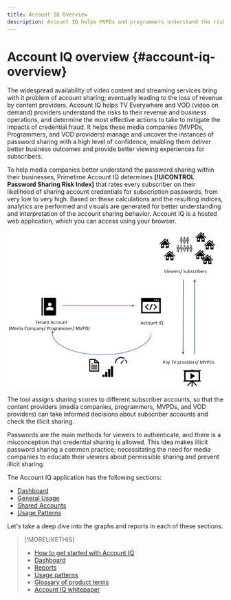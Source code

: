 ```yaml
---
title: Account IQ Overview
description: Account IQ helps MVPDs and programmers understand the risks to their revenue and business operations, and determine the most effective actions to take to mitigate the impacts of credential fraud. 
---
```


# Account IQ overview {#account-iq-overview}

The widespread availability of video content and streaming services bring with it problem of account sharing; eventually leading to the loss of revenue by content providers. Account IQ helps TV Everywhere and VOD (video on demand) providers understand the risks to their revenue and business operations, and determine the most effective actions to take to mitigate the impacts of credential fraud. It helps these media companies (MVPDs, Programmers, and VOD providers) manage and uncover the instances of password sharing with a high level of confidence, enabling them deliver better business outcomes and provide better viewing experiences for subscribers.

To help media companies better understand the password sharing within their businesses, Primetime Account IQ determines **[!UICONTROL Password Sharing Risk Index]** that rates every subscriber on their likelihood of sharing account credentials for subscription passwords, from very low to very high. Based on these calculations and the resulting indices, analytics are performed and visuals are generated for better understanding and interpretation of the account sharing behavior. Account IQ is a hosted web application, which you can access using your browser.

<!-- e.g. Primetime Account IQ helps MVPDs and programmers identify account sharing with a high level of confidence, enabling them to deliver better business outcomes while providing improved viewing experiences for subscribers.-->


<!-- Account IQ analyzes key streaming events generated through video streaming. For TV Everywhere those events come from all of the activity processed by Adobe Pass (Primetime Authentication) of MVPD subscribers access of content on programmer sites and apps. -->



<!-- Let's work with Sandeep on the intro: 1) we have some into material in the white paper we can repurpose (see example below), and 2) we want to strike a tone more about intelligently managing password sharing (identifying, informing strategy and converinting) - stopping sharing is only one tool. We also be moving into the D2C space this year and therefore want to talk about the environment and tool in less TVE-specific terms where we can (e.g., "streaming activity" instead of "transaction between subscribers and content providers").  I fully acknowledge this is a *new* requirement if you will. 

xxxxxxTV Everywhere not only delivers comfortable and engaging experiences to viewers, but also lets content providers reach their customers and earn advertising revenues. However, this evolution in TV viewing is accompanied with the problem of account sharing; thereby resulting in lost revenue for Pay TV Providers (MVPDs) and programmers. Account IQ is a hosted web application that offers a solution to this problem, by providing the media companies with analytics data about account sharing behaviors.xxxxx

 e.g. Primetime Account IQ helps MVPDs and programmers identify account sharing with a high level of confidence, enabling them to deliver better business outcomes while providing improved viewing experiences for subscribers.
xxxxxAccount IQ sits at the transaction between subscribers and content providers, to analyze the user behavior.xxxx
<!-- Account IQ analyzes key streaming events generated through video streaming. For TV Everywhere those events come from all of the activity processed by Adobe Pass (Primetime Authentication) of MVPD subscribers access of content on programmer sites and apps. -->

![](assets/AIQIntro.png)

The tool assigns sharing scores to different subscriber accounts, so that the content providers (media companies, programmers, MVPDs, and VOD providers) can take informed decisions about subscriber accounts and check the illicit sharing.

Passwords are the main methods for viewers to authenticate, and there is a misconception that credential sharing is allowed. This idea makes illicit password sharing a common practice; necessitating the need for media companies to educate their viewers about permissible sharing and prevent illicit sharing.

The Account IQ application has the following sections:

* [Dashboard](/help/AccountIQ/dashboard.md)
* [General Usage](/help/AccountIQ/reports.md#general-usage)
* [Shared Accounts](/help/AccountIQ/reports.md#shared-accounts)
* [Usage Patterns](/help/AccountIQ/usage-patterns.md)

Let's take a deep dive into the graphs and reports in each of these sections.

>[!MORELIKETHIS]
>
>* [How to get started with Account IQ](/help/AccountIQ/get-started.md)
>* [Dashboard](/help/AccountIQ/dashboard.md)
>* [Reports](/help/AccountIQ/reports.md)
>* [Usage patterns](/help/AccountIQ/usage-patterns.md)
>* [Glossary of product terms](/help/AccountIQ/product-concepts.md)
>* [Account IQ whitepaper](https://www.adobe.com/content/dam/dx/us/en/products/primetime/resources/primetime-account-iq-whitepaper.pdf)